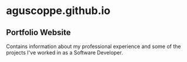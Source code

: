 # aguscoppe.github.io

## Portfolio Website

Contains information about my professional experience and some of the projects I've worked in as a Software Developer.
